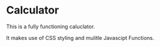 # Calculator

This is a fully functioning caluclator. 

It makes use of CSS styling and mulitle 
Javascipt Functions.
